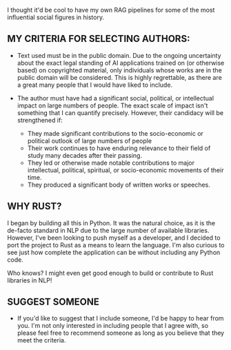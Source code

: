 I thought it'd be cool to have my own RAG pipelines for some of the most influential social figures in history. 

## MY CRITERIA FOR SELECTING AUTHORS: 
- Text used must be in the public domain. Due to the ongoing uncertainty about the exact legal standing of AI applications trained on (or otherwise based) on copyrighted material, only individuals whose works are in the public domain will be considered. This is highly regrettable, as there are a great many people that I would have liked to include. 

- The author must have had a significant social, political, or intellectual impact on large numbers of people. The exact scale of impact isn't something that I can quantify precisely. However, their candidacy will be strengthened if:
    - They made significant contributions to the socio-economic or political outlook of large numbers of people 
    - Their work continues to have enduring relevance to their field of study many decades after their passing. 
    - They led or otherwise made notable contributions to major intellectual, political, spiritual, or socio-economic movements of their time.
    - They produced a significant body of written works or speeches.
    
## WHY RUST? 
I began by building all this in Python. It was the natural choice, as it is the de-facto standard in NLP due to the large number of available libraries. 
However, I've been looking to push myself as a developer, and I decided to port the project to Rust as a means to learn the language. I'm also curious to see just how complete the application can be without including any Python code. 

Who knows? I might even get good enough to build or contribute to Rust libraries in NLP!


## SUGGEST SOMEONE
- If you'd like to suggest that I include someone, I'd be happy to hear from you. I'm not only interested in including people that I agree with, so please feel free to recommend someone as long as you believe that they meet the criteria.

